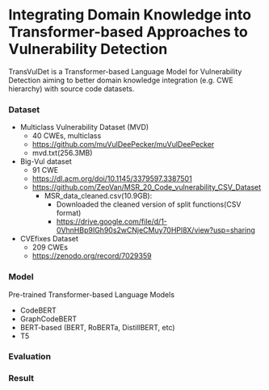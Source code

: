 # Integrating Domain Knowledge into Transformer-based Approaches to Vulnerability Detection

TransVulDet is a Transformer-based Language Model for Vulnerability Detection aiming to better domain knowledge integration (e.g. CWE hierarchy) with source code datasets.

### Dataset
* Multiclass Vulnerability Dataset (MVD)
  * 40 CWEs, multiclass
  * https://github.com/muVulDeePecker/muVulDeePecker
  * mvd.txt(256.3MB)
* Big-Vul dataset 
  * 91 CWE
  * https://dl.acm.org/doi/10.1145/3379597.3387501
  * https://github.com/ZeoVan/MSR_20_Code_vulnerability_CSV_Dataset
    * MSR_data_cleaned.csv(10.9GB):
      * Downloaded the cleaned version of split functions(CSV format)
      *  https://drive.google.com/file/d/1-0VhnHBp9IGh90s2wCNjeCMuy70HPl8X/view?usp=sharing
* CVEfixes Dataset
  * 209 CWEs
  * https://zenodo.org/record/7029359

### Model
Pre-trained Transformer-based Language Models
* CodeBERT
* GraphCodeBERT
* BERT-based (BERT, RoBERTa, DistillBERT, etc)
* T5

### Evaluation

### Result
